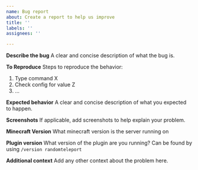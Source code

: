 ```yaml
---
name: Bug report
about: Create a report to help us improve
title: ''
labels: ''
assignees: ''

---
```


**Describe the bug**
A clear and concise description of what the bug is.

**To Reproduce**
Steps to reproduce the behavior:
1. Type command X
2. Check config for value Z
3. ...

**Expected behavior**
A clear and concise description of what you expected to happen.

**Screenshots**
If applicable, add screenshots to help explain your problem.

**Minecraft Version**
What minecraft version is the server running on

**Plugin version**
What version of the plugin are you running?
Can be found by using `/version randomteleport`

**Additional context**
Add any other context about the problem here.
